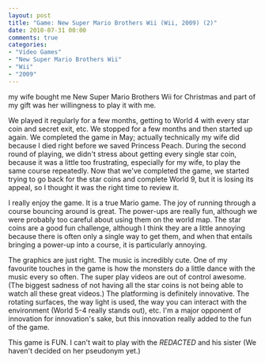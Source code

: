 ```yaml
---
layout: post
title: "Game: New Super Mario Brothers Wii (Wii, 2009) (2)"
date: 2010-07-31 00:00
comments: true
categories:
- "Video Games"
- "New Super Mario Brothers Wii"
- "Wii"
- "2009"
---
```


my wife bought me New Super Mario Brothers Wii for Christmas and
part of my gift was her willingness to play it with me.

We played it regularly for a few months, getting to World 4
with every star coin and secret exit, etc. We stopped for a few
months and then started up again. We completed the game in May;
actually technically my wife did because I died right before we
saved Princess Peach. During the second round of playing, we
didn't stress about getting every single star coin, because it was
a little too frustrating, especially for my wife, to play the same
course repeatedly. Now that we've completed the game, we started
trying to go back for the star coins and complete World 9, but it
is losing its appeal, so I thought it was the right time to review
it.

I really enjoy the game. It is a true Mario game. The joy of
running through a course bouncing around is great. The power-ups
are really fun, although we were probably too careful about using
them on the world map. The star coins are a good fun challenge,
although I think they are a little annoying because there is often
only a single way to get them, and when that entails bringing a
power-up into a course, it is particularly annoying.

The graphics are just right. The music is incredibly cute. One
of my favourite touches in the game is how the monsters do a
little dance with the music every so often. The super play videos
are out of control awesome. (The biggest sadness of not having all
the star coins is not being able to watch all these great videos.)
The platforming is definitely innovative. The rotating surfaces,
the way light is used, the way you can interact with the
environment (World 5-4 really stands out), etc. I'm a major
opponent of innovation for innovation's sake, but this innovation
really added to the fun of the game.

This game is FUN. I can't wait to play with the *REDACTED* and his
sister (We haven't decided on her pseudonym yet.)
